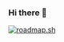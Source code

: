 ### Hi there 👋

<!--
**NiksolazLogix/NiksolazLogix** is a ✨ _special_ ✨ repository because its `README.md` (this file) appears on your GitHub profile.

Here are some ideas to get you started:

- 🔭 I’m currently working on ...
- 🌱 I’m currently learning ...
- 👯 I’m looking to collaborate on ...
- 🤔 I’m looking for help with ...
- 💬 Ask me about ...
- 📫 How to reach me: ...
- 😄 Pronouns: ...
- ⚡ Fun fact: ...
-->
[![roadmap.sh](https://api.roadmap.sh/v1-badge/tall/643aa206e2725773748e0378?variant=dark&roadmaps=full-stack%2Cfrontend%2Cnodejs%2Cprompt-engineering)](https://roadmap.sh)
